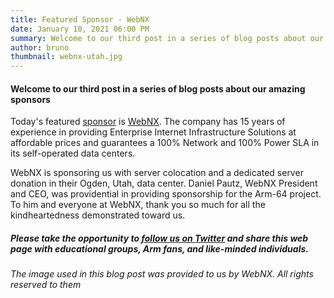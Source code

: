 ```yaml
---
title: Featured Sponsor - WebNX
date: January 10, 2021 06:00 PM
summary: Welcome to our third post in a series of blog posts about our amazing sponsors
author: bruno
thumbnail: webnx-utah.jpg
---
```


#### Welcome to our third post in a series of blog posts about our amazing sponsors

Today's featured [sponsor](https://arm-64.com/sponsors) is [WebNX](https://webnx.com/). The company has 15 years of experience in providing Enterprise Internet Infrastructure Solutions at affordable prices and guarantees a 100% Network and 100% Power SLA in its self-operated data centers.

WebNX is sponsoring us with server colocation and a dedicated server donation in their Ogden, Utah, data center. Daniel Pautz, WebNX President and CEO, was providential in providing sponsorship for the Arm-64 project. To him and everyone at WebNX, thank you so much for all the kindheartedness demonstrated toward us.

##### Please take the opportunity to [follow us on Twitter](https://twitter.com/fosshostorg) and share this web page with educational groups, Arm fans, and like-minded individuals.

###### _The image used in this blog post was provided to us by WebNX. All rights reserved to them_
